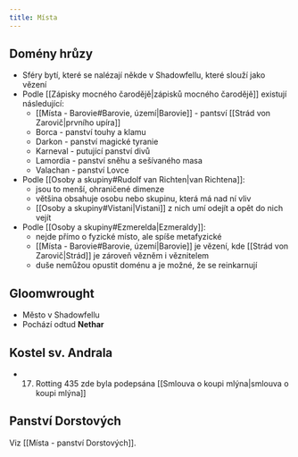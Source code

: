 ```yaml
---
title: Místa
---
```


## Domény hrůzy
- Sféry bytí, které se nalézají někde v Shadowfellu, které slouží jako vězení
- Podle [[Zápisky mocného čarodějě|zápisků mocného čarodějě]] existují následující:
	- [[Místa - Barovie#Barovie, území|Barovie]] - pantsví [[Strád von Zarovič|prvního upíra]]
	- Borca - panství touhy a klamu
	- Darkon - panství magické tyranie
	- Karneval - putující panství divů
	- Lamordia - panství sněhu a sešívaného masa
	- Valachan - panství Lovce
- Podle [[Osoby a skupiny#Rudolf van Richten|van Richtena]]:
	- jsou to menší, ohraničené dimenze
	- většina obsahuje osobu nebo skupinu, která má nad ní vliv
	- [[Osoby a skupiny#Vistani|Vistani]] z nich umí odejít a opět do nich vejít
- Podle [[Osoby a skupiny#Ezmerelda|Ezmeraldy]]:
	- nejde přímo o fyzické místo, ale spíše metafyzické
	- [[Místa - Barovie#Barovie, území|Barovie]] je vězení, kde [[Strád von Zarovič|Strád]] je zároveň vězněm i věznitelem
	- duše nemůžou opustit doménu a je možné, že se reinkarnují
## Gloomwrought
- Město v Shadowfellu
- Pochází odtud **Nethar**
## Kostel sv. Andrala
- 17. Rotting 435 zde byla podepsána [[Smlouva o koupi mlýna|smlouva o koupi mlýna]]

## Panství Dorstových
Viz [[Místa - panství Dorstových]].

